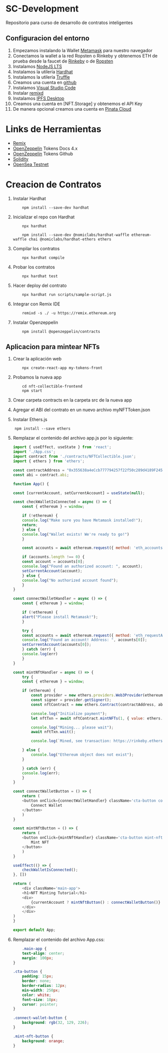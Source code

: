 # SC-Development
Repositorio para curso de desarrollo de contratos inteligentes

## Configuracion del entorno

1. Empezamos instalando la Wallet [Metamask](https://metamask.io/) para nuestro navegador
2. Conectamos la wallet a la red Ropsten o Rinkeby y obtenemos ETH de prueba desde la faucet de [Rinkeby](https://faucet.rinkeby.io/) o de [Ropsten](https://faucet.metamask.io/)
3. Instalamos [NodeJS LTS](https://nodejs.org/es/download/)
4. Instalamos la utilería [Hardhat](https://hardhat.org/getting-started/)
5. Instalamos la utilería [Truffle](https://trufflesuite.com/docs/truffle/getting-started/installation.html) 
6. Creamos una cuenta en [github](https://github.com/)
7. Instalamos [Visual Studio Code](https://code.visualstudio.com/download)
8. Instalar [remixd](https://www.npmjs.com/package/@remix-project/remixd)
9. Instalamos [IPFS Desktop](https://github.com/ipfs/ipfs-desktop/releases)
10. Creamos una cuenta en [NFT.Storage] y obtenemos el API Key 
11. De manera opcional creamos una cuenta en [Pinata Cloud](https://www.pinata.cloud/)

# Links de Herramientas

* [Remix](https://remix.ethereum.org/)
* [OpenZeppelin](https://docs.openzeppelin.com/contracts/4.x/) Tokens Docs 4.x
* [OpenZeppelin](https://github.com/OpenZeppelin/openzeppelin-contracts/tree/release-v4.2/contracts/token) Tokens Github
* [Solidity](https://docs.soliditylang.org/en/v0.8.10/introduction-to-smart-contracts.html) 
* [OpenSea Testnet](https://testnets.opensea.io/)

# Creacion de Contratos

1. Instalar Hardhat
    ``` 
        npm install --save-dev hardhat
    ``` 

2. Inicializar el repo con Hardhat
    ``` 
        npx hardhat
    ```

    ``` 
        npm install --save-dev @nomiclabs/hardhat-waffle ethereum-waffle chai @nomiclabs/hardhat-ethers ethers
    ``` 

3. Compilar los contratos

    ``` 
        npx hardhat compile
    ``` 

4. Probar los contratos
    ``` 
        npx hardhat test
    ``` 

5. Hacer deploy del contrato
    ``` 
        npx hardhat run scripts/sample-script.js
    ``` 

6. Integrar con Remix IDE

    ``` 
        remixd -s ./ -u https://remix.ethereum.org
    ``` 

7. Instalar Openzeppelin

    ``` 
        npm install @openzeppelin/contracts
    ``` 

## Aplicacion para mintear NFTs

1. Crear la aplicación web

    ``` 
        npx create-react-app my-tokens-front
    ``` 

2. Probamos la nueva app

    ``` 
        cd nft-collectible-frontend
        npm start
    ``` 

3. Crear carpeta contracts en la carpeta src de la nueva app
4. Agregar el ABI del contrato en un nuevo archivo myNFTToken.json
5. Instalar Ethers.js
``` 
    npm install --save ethers
``` 

5. Remplazar el contenido del archivo app.js por lo siguiente:
    ``` javascript
    import { useEffect, useState } from 'react';
    import './App.css';
    import contract from './contracts/NFTCollectible.json';
    import { ethers } from 'ethers';

    const contractAddress = "0x355638a4eCcb777794257f22f50c289d4189F245";
    const abi = contract.abi;

    function App() {

    const [currentAccount, setCurrentAccount] = useState(null);

    const checkWalletIsConnected = async () => {
        const { ethereum } = window;

        if (!ethereum) {
        console.log("Make sure you have Metamask installed!");
        return;
        } else {
        console.log("Wallet exists! We're ready to go!")
        }

        const accounts = await ethereum.request({ method: 'eth_accounts' });

        if (accounts.length !== 0) {
        const account = accounts[0];
        console.log("Found an authorized account: ", account);
        setCurrentAccount(account);
        } else {
        console.log("No authorized account found");
        }
    }

    const connectWalletHandler = async () => {
        const { ethereum } = window;

        if (!ethereum) {
        alert("Please install Metamask!");
        }

        try {
        const accounts = await ethereum.request({ method: 'eth_requestAccounts' });
        console.log("Found an account! Address: ", accounts[0]);
        setCurrentAccount(accounts[0]);
        } catch (err) {
        console.log(err)
        }
    }

    const mintNftHandler = async () => {
        try {
        const { ethereum } = window;

        if (ethereum) {
            const provider = new ethers.providers.Web3Provider(ethereum);
            const signer = provider.getSigner();
            const nftContract = new ethers.Contract(contractAddress, abi, signer);

            console.log("Initialize payment");
            let nftTxn = await nftContract.mintNFTs(1, { value: ethers.utils.parseEther("0.01") });

            console.log("Mining... please wait");
            await nftTxn.wait();

            console.log(`Mined, see transaction: https://rinkeby.etherscan.io/tx/${nftTxn.hash}`);

        } else {
            console.log("Ethereum object does not exist");
        }

        } catch (err) {
        console.log(err);
        }
    }

    const connectWalletButton = () => {
        return (
        <button onClick={connectWalletHandler} className='cta-button connect-wallet-button'>
            Connect Wallet
        </button>
        )
    }

    const mintNftButton = () => {
        return (
        <button onClick={mintNftHandler} className='cta-button mint-nft-button'>
            Mint NFT
        </button>
        )
    }

    useEffect(() => {
        checkWalletIsConnected();
    }, [])

    return (
        <div className='main-app'>
        <h1>NFT Minting Tutorial</h1>
        <div>
            {currentAccount ? mintNftButton() : connectWalletButton()}
        </div>
        </div>
    )
    }

    export default App;
    ``` 
6. Remplazar el contenido del archivo App.css:

    ``` css
        .main-app {
        text-align: center;
        margin: 100px;
    }

    .cta-button {
        padding: 15px;
        border: none;
        border-radius: 12px;
        min-width: 250px;
        color: white;
        font-size: 18px;
        cursor: pointer;
    }

    .connect-wallet-button {
        background: rgb(32, 129, 226);
    }

    .mint-nft-button {
        background: orange;
    }

    ``` 